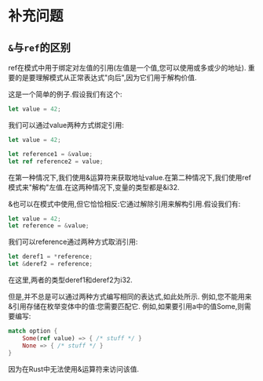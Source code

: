 # 补充问题

## `&`与`ref`的区别

ref在模式中用于绑定对左值的引用(左值是一个值,您可以使用或多或少的地址).
重要的是要理解模式从正常表达式"向后",因为它们用于解构价值.

这是一个简单的例子.假设我们有这个:

```rust
let value = 42;
```

我们可以通过value两种方式绑定引用:

```rust
let value = 42;

let reference1 = &value;
let ref reference2 = value;
```

在第一种情况下,我们使用&运算符来获取地址value.在第二种情况下,我们使用ref模式来"解构"左值.在这两种情况下,变量的类型都是&i32.

&也可以在模式中使用,但它恰恰相反:它通过解除引用来解构引用.假设我们有:

```rust
let value = 42;
let reference = &value;
```

我们可以reference通过两种方式取消引用:

```rust
let deref1 = *reference;
let &deref2 = reference;
```

在这里,两者的类型deref1和deref2为i32.

但是,并不总是可以通过两种方式编写相同的表达式,如此处所示.
例如,您不能用来&引用存储在枚举变体中的值:您需要匹配它.
例如,如果要引用a中的值Some,则需要编写:

```rust
match option {
    Some(ref value) => { /* stuff */ }
    None => { /* stuff */ }
}
```

因为在Rust中无法使用&运算符来访问该值.
